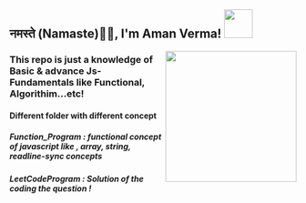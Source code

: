 ## नमस्ते (Namaste)🙏🏻, I'm Aman Verma! <img src="https://media.giphy.com/media/12oufCB0MyZ1Go/giphy.gif" width="50">

<img align='right' src="https://media.giphy.com/media/M9gbBd9nbDrOTu1Mqx/giphy.gif" width="230">

### This repo is just a knowledge of Basic & advance Js-Fundamentals like Functional, Algorithim...etc!

#### Different folder with different concept

##### Function_Program : functional concept of javascript like , array, string, readline-sync concepts
##### LeetCodeProgram : Solution of the coding the question ! 
